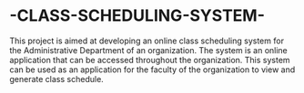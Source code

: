 # -CLASS-SCHEDULING-SYSTEM-
This project is aimed at developing an online class scheduling system for the Administrative Department of an organization. The system is an online application that can be accessed throughout the organization. This system can be used as an application for the faculty of the organization to view and generate class schedule.
